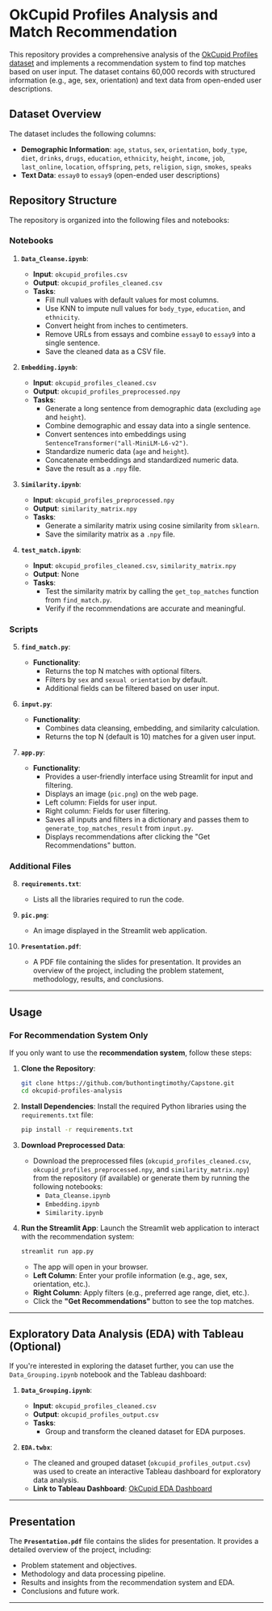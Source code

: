 # OkCupid Profiles Analysis and Match Recommendation

This repository provides a comprehensive analysis of the [OkCupid Profiles dataset](https://www.kaggle.com/datasets/andrewmvd/okcupid-profiles) and implements a recommendation system to find top matches based on user input. The dataset contains 60,000 records with structured information (e.g., age, sex, orientation) and text data from open-ended user descriptions.

## Dataset Overview

The dataset includes the following columns:

- **Demographic Information**: `age`, `status`, `sex`, `orientation`, `body_type`, `diet`, `drinks`, `drugs`, `education`, `ethnicity`, `height`, `income`, `job`, `last_online`, `location`, `offspring`, `pets`, `religion`, `sign`, `smokes`, `speaks`
- **Text Data**: `essay0` to `essay9` (open-ended user descriptions)

## Repository Structure

The repository is organized into the following files and notebooks:

### Notebooks
1. **`Data_Cleanse.ipynb`**:
   - **Input**: `okcupid_profiles.csv`
   - **Output**: `okcupid_profiles_cleaned.csv`
   - **Tasks**:
     - Fill null values with default values for most columns.
     - Use KNN to impute null values for `body_type`, `education`, and `ethnicity`.
     - Convert height from inches to centimeters.
     - Remove URLs from essays and combine `essay0` to `essay9` into a single sentence.
     - Save the cleaned data as a CSV file.

2. **`Embedding.ipynb`**:
   - **Input**: `okcupid_profiles_cleaned.csv`
   - **Output**: `okcupid_profiles_preprocessed.npy`
   - **Tasks**:
     - Generate a long sentence from demographic data (excluding `age` and `height`).
     - Combine demographic and essay data into a single sentence.
     - Convert sentences into embeddings using `SentenceTransformer("all-MiniLM-L6-v2")`.
     - Standardize numeric data (`age` and `height`).
     - Concatenate embeddings and standardized numeric data.
     - Save the result as a `.npy` file.

3. **`Similarity.ipynb`**:
   - **Input**: `okcupid_profiles_preprocessed.npy`
   - **Output**: `similarity_matrix.npy`
   - **Tasks**:
     - Generate a similarity matrix using cosine similarity from `sklearn`.
     - Save the similarity matrix as a `.npy` file.

4. **`test_match.ipynb`**:
   - **Input**: `okcupid_profiles_cleaned.csv`, `similarity_matrix.npy`
   - **Output**: None
   - **Tasks**:
     - Test the similarity matrix by calling the `get_top_matches` function from `find_match.py`.
     - Verify if the recommendations are accurate and meaningful.

### Scripts
5. **`find_match.py`**:
   - **Functionality**:
     - Returns the top N matches with optional filters.
     - Filters by `sex` and `sexual orientation` by default.
     - Additional fields can be filtered based on user input.

6. **`input.py`**:
   - **Functionality**:
     - Combines data cleansing, embedding, and similarity calculation.
     - Returns the top N (default is 10) matches for a given user input.

7. **`app.py`**:
   - **Functionality**:
     - Provides a user-friendly interface using Streamlit for input and filtering.
     - Displays an image (`pic.png`) on the web page.
     - Left column: Fields for user input.
     - Right column: Fields for user filtering.
     - Saves all inputs and filters in a dictionary and passes them to `generate_top_matches_result` from `input.py`.
     - Displays recommendations after clicking the "Get Recommendations" button.

### Additional Files
8. **`requirements.txt`**:
   - Lists all the libraries required to run the code.

9. **`pic.png`**:
   - An image displayed in the Streamlit web application.

10. **`Presentation.pdf`**:
    - A PDF file containing the slides for presentation. It provides an overview of the project, including the problem statement, methodology, results, and conclusions.

---

## Usage

### For Recommendation System Only
If you only want to use the **recommendation system**, follow these steps:

1. **Clone the Repository**:
   ```bash
   git clone https://github.com/buthontingtimothy/Capstone.git
   cd okcupid-profiles-analysis
   ```

2. **Install Dependencies**:
   Install the required Python libraries using the `requirements.txt` file:
   ```bash
   pip install -r requirements.txt
   ```

3. **Download Preprocessed Data**:
   - Download the preprocessed files (`okcupid_profiles_cleaned.csv`, `okcupid_profiles_preprocessed.npy`, and `similarity_matrix.npy`) from the repository (if available) or generate them by running the following notebooks:
     - `Data_Cleanse.ipynb`
     - `Embedding.ipynb`
     - `Similarity.ipynb`

4. **Run the Streamlit App**:
   Launch the Streamlit web application to interact with the recommendation system:
   ```bash
   streamlit run app.py
   ```
   - The app will open in your browser.
   - **Left Column**: Enter your profile information (e.g., age, sex, orientation, etc.).
   - **Right Column**: Apply filters (e.g., preferred age range, diet, etc.).
   - Click the **"Get Recommendations"** button to see the top matches.

---

## Exploratory Data Analysis (EDA) with Tableau (Optional)

If you're interested in exploring the dataset further, you can use the `Data_Grouping.ipynb` notebook and the Tableau dashboard:

1. **`Data_Grouping.ipynb`**:
   - **Input**: `okcupid_profiles_cleaned.csv`
   - **Output**: `okcupid_profiles_output.csv`
   - **Tasks**:
     - Group and transform the cleaned dataset for EDA purposes.

2. **`EDA.twbx`**:
   - The cleaned and grouped dataset (`okcupid_profiles_output.csv`) was used to create an interactive Tableau dashboard for exploratory data analysis.
   - **Link to Tableau Dashboard**: [OkCupid EDA Dashboard](https://public.tableau.com/app/profile/hon.ting.but/viz/EDA_17400899191730/Story)

---

## Presentation

The **`Presentation.pdf`** file contains the slides for presentation. It provides a detailed overview of the project, including:
- Problem statement and objectives.
- Methodology and data processing pipeline.
- Results and insights from the recommendation system and EDA.
- Conclusions and future work.

---